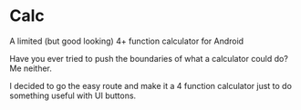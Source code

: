 # Calc
A limited (but good looking) 4+ function calculator for Android

Have you ever tried to push the boundaries of what a calculator could do? Me neither. 

I decided to go the easy route and make it
a 4 function calculator just to do something useful with UI buttons. 

